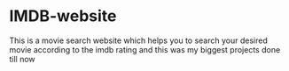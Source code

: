 # IMDB-website
This is a movie search website which helps you to search your desired movie according to the imdb rating and this was my biggest projects done till now
